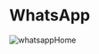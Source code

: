 # WhatsApp

![whatsappHome](https://github.com/RajshreeRajoliya/WhatsApp/assets/113670900/7b0cafe1-c7e0-40f4-b024-7cab9e0265fb)


